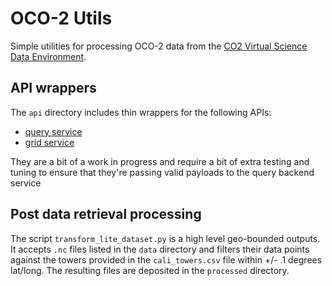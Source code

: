# OCO-2 Utils
Simple utilities for processing OCO-2 data from the [CO2 Virtual Science Data Environment](https://co2.jpl.nasa.gov/#mission=OCO-2). 

## API wrappers
The `api` directory includes thin wrappers for the following APIs:
- [query service](https://co2.jpl.nasa.gov/developer/query_service)
- [grid service](https://co2.jpl.nasa.gov/developer/grid_api)

They are a bit of a work in progress and require a bit of extra testing and tuning to ensure that they're passing valid payloads to the query backend service

## Post data retrieval processing
The script `transform_lite_dataset.py` is a high level geo-bounded outputs. It accepts `.nc` files listed in the `data` directory and filters their data points against the towers provided in the `cali_towers.csv` file within +/- .1 degrees lat/long. The resulting files are deposited in the `processed` directory.
